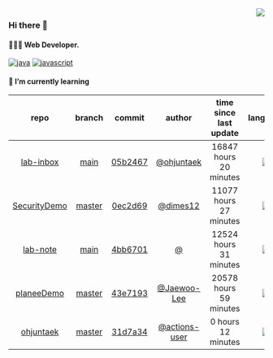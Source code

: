 <img align="right" src="https://github-readme-stats.vercel.app/api?username=ohjuntaek&show_icons=true&hide_title=true" />

### Hi there 👋

#### 🧑🏻‍💻  Web Developer. 

[![java](http://img.shields.io/badge/-java-black?style=flat-square&logo=)](#) 
[![javascript](http://img.shields.io/badge/-javascript-darkgray?style=flat-square&logo=)](#) 


<!--
**ohjuntaek/ohjuntaek** is a ✨ _special_ ✨ repository because its `README.md` (this file) appears on your GitHub profile.

Here are some ideas to get you started:

- 🔭 I’m currently working on ...
- 🌱 I’m currently learning ...
- 👯 I’m looking to collaborate on ...
- 🤔 I’m looking for help with ...
- 💬 Ask me about ...
- 📫 How to reach me: ...
- 😄 Pronouns: ...
- ⚡ Fun fact: ...
-->

#### 🌱 I’m currently learning

| repo | branch | commit | author | time since last update | language |
|:---:|:---:|:---:|:---:|:---:|:---:|
| [lab-inbox](https://github.com/ohjuntaek/lab-inbox) | [main](https://github.com/ohjuntaek/lab-inbox/tree/main) |[05b2467](https://github.com/ohjuntaek/lab-inbox/commit/05b2467bf0f10c46f4f757e5192475a292f01dc0) | [@ohjuntaek](https://github.com/ohjuntaek) |16847 hours 20 minutes | ![](https://img.shields.io/badge/language-Java-default.svg?style=flat-square)|
| [SecurityDemo](https://github.com/ohjuntaek/SecurityDemo) | [master](https://github.com/ohjuntaek/SecurityDemo/tree/master) |[0ec2d69](https://github.com/ohjuntaek/SecurityDemo/commit/0ec2d69bdb27aeb6e8cc1a006720b3a1e9fe469f) | [@dimes12](https://github.com/dimes12) |11077 hours 27 minutes | ![](https://img.shields.io/badge/language-Java-default.svg?style=flat-square)|
| [lab-note](https://github.com/ohjuntaek/lab-note) | [main](https://github.com/ohjuntaek/lab-note/tree/main) |[4bb6701](https://github.com/ohjuntaek/lab-note/commit/4bb67017284e6d3a33307bc296629aba6ffa1d90) | [@]() |12524 hours 31 minutes | ![](https://img.shields.io/badge/language-unknown-default.svg?style=flat-square)|
| [planeeDemo](https://github.com/Kyooong/planeeDemo) | [master](https://github.com/Kyooong/planeeDemo/tree/master) |[43e7193](https://github.com/Kyooong/planeeDemo/commit/43e719359ce1e550eb777f0272491d0b3b7cc9e5) | [@Jaewoo-Lee](https://github.com/Jaewoo-Lee) |20578 hours 59 minutes | ![](https://img.shields.io/badge/language-Java-default.svg?style=flat-square)|
| [ohjuntaek](https://github.com/ohjuntaek/ohjuntaek) | [master](https://github.com/ohjuntaek/ohjuntaek/tree/master) |[31d7a34](https://github.com/ohjuntaek/ohjuntaek/commit/31d7a348c61f98964b3ce3e2966985186d9d410d) | [@actions-user](https://github.com/actions-user) |0 hours 12 minutes | ![](https://img.shields.io/badge/language-Go-default.svg?style=flat-square)|



